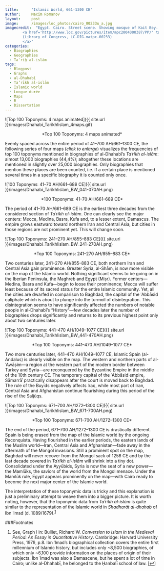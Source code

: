 ```yaml
---
title:      'Islamic World, 661-1300 CE'
author:     Maxim Romanov
layout:     post
image:      /images/loc_photos/cairo_00233u_a.jpg
imagecredit:  "Egypt. Cairo. Street scene. Showing mosque of Kait Bey. 1936?
        <a href='http://www.loc.gov/pictures/item/mpc2004000387/PP/' target='_blank'>
        (Library of Congress, LC-DIG-matpc-00233)
        </a>"
categories:
  - Biographies
  - Geographies
  - Taʾriḫ al-islām
tags:
  - Blogpost
  - Graphs
  - al-Dhahabī
  - Ta’rīkh al-islām
  - Islamic world
  - Longue durée
  - Maps
  - R
  - Dissertation
---
```


![Top 100 Toponyms: 4 maps animated]({{ site.url }}/images/Dhahabi_TarikhIislam_4maps.gif)
<center>*Top 100 Toponyms: 4 maps animated*</center>

Evenly spaced across the entire period of 41–700 AH/661–1300 CE, the following series of four maps (*click to enlarge*) visualizes the frequencies of top 100 toponyms mentioned in biographies of al-Dhahabī’s *Taʾrīkh al-islām*: almost 13,000 biographies (44,4%); altogether these locations are mentioned in slightly over 25,000 biographies. Only biographies that mention these places are been counted, i.e. if a certain place is mentioned several times in a specific biography it is counted only once.

![100 Toponyms: 41–70 AH/661–689 CE]({{ site.url }}/images/Dhahabi_TarikhIislam_BW_041-070AH.png)
<center>*100 Toponyms: 41–70 AH/661–689 CE*</center>

The period of 41–70 AH/661–689 CE is the earliest three decades from the considered section of *Taʾrīkh al-islām*. One can clearly see the major centers: Mecca, Medina, Basra, Kufa and, to a lesser extent, Damascus. The empire grows eastward toward northern Iran and Central Asia, but cities in those regions are not prominent yet. This will change soon.

![Top 100 Toponyms: 241–270 AH/855–883 CE]({{ site.url }}/images/Dhahabi_TarikhIislam_BW_241-270AH.png)
<center>*Top 100 Toponyms: 241–270 AH/855–883 CE*</center>

Two centuries later, 241–270 AH/855–883 CE, both northern Iran and Central Asia gain prominence. Greater Syria, al-Shām, is now more visible on the map of the Islamic world. Nothing significant seems to be going on in the Iberian Peninsula, the Maghreb and Egypt (Miṣr). Former centers—Medina, Basra and Kufa—begin to loose their prominence; Mecca will suffer least because of its sacred status for the entire Islamic community. Yet, all the cities are dwarfed in comparison to Baghdad, the capital of the ʿAbbāsid caliphate which is about to plunge into the turmoil of disintegration. This disintegration seems to have significantly affected the numbers of notable people in al-Dhahabī’s “History”—few decades later the number of biographies drops significantly and returns to its previous highest point only about two centuries later.

![Top 100 Toponyms: 441–470 AH/1049–1077 CE]({{ site.url }}/images/Dhahabi_TarikhIislam_BW_441-470AH.png)
<center>*Top 100 Toponyms: 441–470 AH/1049–1077 CE*</center>

Two more centuries later, 441–470 AH/1049–1077 CE, Islamic Spain (al-Andalus) is clearly visible on the map. The western and northern parts of al-ʿAwāṣim—a region at the western part of the modern border between Turkey and Syria—are reconquered by the Byzantine Empire in the middle of the 10th century CE. The temporary capital of the ʿAbbāsid empire, Sāmarrāʾ practically disappears after the court is moved back to Baghdad. The rule of the Buyīds negatively affects Iraq, while most part of Iran, Central Asia and Afghanistan continue flourishing during this period of the rise of the Saljūqs.

![Top 100 Toponyms: 671–700 AH/1272–1300 CE]({{ site.url }}/images/Dhahabi_TarikhIislam_BW_671-700AH.png)
<center>*Top 100 Toponyms: 671–700 AH/1272–1300 CE*</center>

The end of the period, 671–700 AH/1272–1300 CE is drastically different. Spain is being erased from the map of the Islamic world by the ongoing Reconquista. Having flourished in the earlier periods, the eastern lands of the Muslim world—Iran, Central Asia and Afghanistan—fade away in the aftermath of the Mongol invasions. Still a prominent spot on the map, Baghdad will never recover from the Mongol sack of 1258 CE and by the last decade covered in *Taʾrīkh al-islām* will shrink into a tiny dot. Consolidated under the Ayyūbids, Syria is now the seat of a new power—the Mamlūks, the saviors of the world from the Mongol menace. Under the Mamlūk rule, Egypt appears prominently on the map—with Cairo ready to become the next major center of the Islamic world.

The interpretation of these toponymic data is tricky and this explanation is just a preliminary attempt to weave them into a bigger picture. It is worth noting, however, that the toponymic data from <em>Taʾrīkh al-islām</em> is quite similar to the representation of the Islamic world in <em>Shadharāt al-dhahab</em> of Ibn ʿImad (d. 1089/1679).<sup><a href="#footnote_0_354" id="identifier_0_354" class="footnote-link footnote-identifier-link" title="See, Graph I in: Bulliet, Richard W.&nbsp;Conversion to Islam in the Medieval Period: An Essay in Quantitative History. Cambridge: Harvard University Press, 1979, p.8. Ibn ʿImad&rsquo;s biographical collection covers the entire first millennium of Islamic history, but includes only ~8,500 biographies, of which only ~6,100 provide information on the places of origin of their subjects. Ibn ʿImad was also a Damascene, but he spent a lot of time in Cairo; unlike al-Dhahabī, he belonged to the Ḥanbalī school of law.">1</a></sup>

###Footnotes

<ol class="footnotes">
  <li id="footnote_0_354" class="footnote">
    See, Graph I in: Bulliet, Richard W. <em>Conversion to Islam in the Medieval Period: An Essay in Quantitative History</em>. Cambridge: Harvard University Press, 1979, p.8. Ibn ʿImad’s biographical collection covers the entire first millennium of Islamic history, but includes only ~8,500 biographies, of which only ~6,100 provide information on the places of origin of their subjects. Ibn ʿImad was also a Damascene, but he spent a lot of time in Cairo; unlike al-Dhahabī, he belonged to the Ḥanbalī school of law. [<a href="#identifier_0_354" class="footnote-link footnote-back-link">&#8617;</a>]
  </li>
</ol>